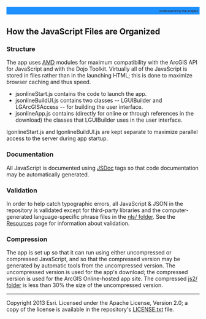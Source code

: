 [AMD]: http://dojotoolkit.org/blog/learn-more-about-amd
[JSDoc]: https://github.com/jsdoc3/jsdoc
[nls/ folder]: ../../nls/
[js2/ folder]: ../../js2/
[Resources]: Resources.md
[LICENSE.txt]: ../../LICENSE.txt

![](images/understanding.png)

## How the JavaScript Files are Organized

### Structure

The app uses [AMD][] modules for maximum compatibility with the ArcGIS API for JavaScript and with the Dojo Toolkit. Virtually all of the JavaScript is stored in files rather than in the launching HTML; this is done to maximize browser caching and thus speed.
* jsonlineStart.js contains the code to launch the app.
* jsonlineBuildUI.js contains two classes -- LGUIBuilder and LGArcGISAccess -- for building the user interface.
* jsonlineApp.js contains (directly for online or through references in the download) the classes that LGUIBuilder uses in the user interface.

lgonlineStart.js and lgonlineBuildUI.js are kept separate to maximize parallel access to the server during app startup.

### Documentation

All JavaScript is documented using [JSDoc][] tags so that code documentation may be automatically generated.

### Validation

In order to help catch typographic errors, all JavaScript & JSON in the repository is validated except for third-party libraries and the computer-generated language-specific phrase files in the [nls/ folder][]. See the [Resources][] page for information about validation.

### Compression

The app is set up so that it can run using either uncompressed or compressed JavaScript, and so that the compressed version may be generated by automatic tools from the uncompressed version. The uncompressed version is used for the app's download; the compressed version is used for the ArcGIS Online-hosted app site. The compressed [js2/ folder][] is less than 30% the size of the uncompressed version.

----------
Copyright 2013 Esri. Licensed under the Apache License, Version 2.0; a copy of the license is available in the repository's [LICENSE.txt][] file.